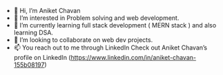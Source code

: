 - 👋 Hi, I’m Aniket Chavan
- 👀 I’m interested in Problem solving 
     and web development.
- 🌱 I’m currently learning full stack 
     development ( MERN stack ) and also learning DSA.
- 💞️ I’m looking to collaborate on web dev projects.
- 📫 You reach out to me through LinkedIn 
     Check out Aniket Chavan’s profile on LinkedIn 
     (https://www.linkedin.com/in/aniket-chavan-155b08197)

<!---
chavananiket38/chavananiket38 is a ✨ special ✨ repository because its `README.md` (this file) appears on your GitHub profile.
You can click the Preview link to take a look at your changes.
--->
